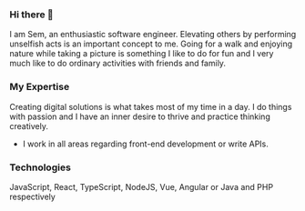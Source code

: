 ### Hi there 👋

<!--
**semosem/semosem** is a ✨ _special_ ✨ repository because its `README.md` (this file) appears on your GitHub profile.

Here are some ideas to get you started:


- 💬 Ask me about ...
- 📫 How to reach me: ...
- 😄 Pronouns: ...

-->

I am Sem, an enthusiastic software engineer. Elevating others by performing unselfish acts is an important concept to me. 
Going for a walk and enjoying nature while taking a picture is something I like to do for fun and I very much like to do ordinary activities with friends and family. 

### My Expertise

Creating digital solutions is what takes most of my time in a day. I do things with passion and I have an inner desire to thrive and practice thinking creatively.

-  I work in all areas regarding front-end development or write APIs.

### Technologies

JavaScript, React, TypeScript, NodeJS,  Vue, Angular or Java and PHP respectively
